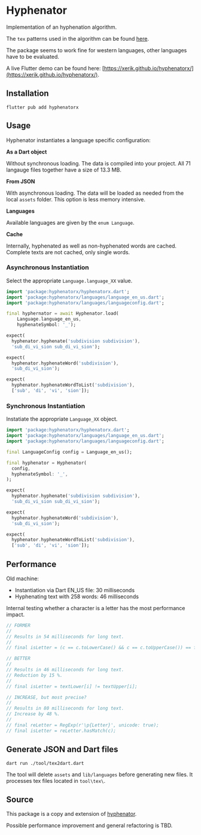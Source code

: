 # Hyphenator

Implementation of an hyphenation algorithm.

The `tex` patterns used in the algorithm can be found [here](https://tug.org/tex-hyphen/).

The package seems to work fine for western languages, other languages have to be evaluated.

A live Flutter demo can be found here: [https://xerik.github.io/hyphenatorx/](https://xerik.github.io/hyphenatorx/).

## Installation

```shell
flutter pub add hyphenatorx
```

## Usage

Hyphenator instantiates a language specific configuration:

**As a Dart object** 

Without synchronous loading. The data is compiled into your project. All 71 langauge files together have a size of 13.3 MB.
  
**From JSON**

With asynchronous loading. The data will be loaded as needed from the local `assets` folder. This option is less memory intensive.

**Languages**

Available languages are given by the `enum Language`.

**Cache**

Internally, hyphenated as well as non-hyphenated words are cached. Complete texts are not cached, only single words.

### Asynchronous Instantiation

Select the appropriate `Language.language_XX` value.

```dart
import 'package:hyphenatorx/hyphenatorx.dart';
import 'package:hyphenatorx/languages/language_en_us.dart';
import 'package:hyphenatorx/languages/languageconfig.dart';

final hyphernator = await Hyphenator.load(
    Language.language_en_us, 
    hyphenateSymbol: '_');

expect(
  hyphenator.hyphenate('subdivision subdivision'), 
  'sub_di_vi_sion sub_di_vi_sion');

expect(
  hyphenator.hyphenateWord('subdivision'),
  'sub_di_vi_sion');

expect(
  hyphenator.hyphenateWordToList('subdivision'),
  ['sub', 'di', 'vi', 'sion']);
```

### Synchronous Instantiation

Instatiate the appropriate `Language_XX` object.

```dart 
import 'package:hyphenatorx/hyphenatorx.dart';
import 'package:hyphenatorx/languages/language_en_us.dart';
import 'package:hyphenatorx/languages/languageconfig.dart';

final LanguageConfig config = Language_en_us();

final hyphenator = Hyphenator(
  config,
  hyphenateSymbol: '_',
);

expect(
  hyphenator.hyphenate('subdivision subdivision'), 
  'sub_di_vi_sion sub_di_vi_sion');

expect(
  hyphenator.hyphenateWord('subdivision'),
  'sub_di_vi_sion');

expect(
  hyphenator.hyphenateWordToList('subdivision'),
  ['sub', 'di', 'vi', 'sion']);
```

## Performance

Old machine:

* Instantiation via Dart EN_US file: 30 milliseconds
* Hyphenating text with 258 words: 46 milliseconds

Internal testing whether a character is a letter has the most performance impact.

```dart
// FORMER
//
// Results in 54 milliseconds for long text.
//
// final isLetter = (c == c.toLowerCase() && c == c.toUpperCase()) == false;

// BETTER
//
// Results in 46 milliseconds for long text.
// Reduction by 15 %.
//
// final isLetter = textLower[i] != textUpper[i];

// INCREASE, but most precise?
//
// Results in 80 milliseconds for long text.
// Increase by 48 %.
//
// final reLetter = RegExp(r'\p{Letter}', unicode: true);
// final isLetter = reLetter.hasMatch(c);
```

## Generate JSON and Dart files

```
dart run ./tool/tex2dart.dart
```

The tool will delete `assets` and `lib/languages` before generating new files. It processes tex files located in `tool\tex\`.

## Source

This package is a copy and extension of [hyphenator](https://pub.dev/packages/hyphenator).

Possible performance improvement and general refactoring is TBD.